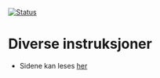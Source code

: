 [![Status](https://travis-ci.org/SKDE-Analyse/dokumentasjon.svg?branch=master)](https://travis-ci.org/SKDE-Analyse/dokumentasjon/builds)

# Diverse instruksjoner

- Sidene kan leses [her](http://skde-analyse.github.io/dokumentasjon/)

